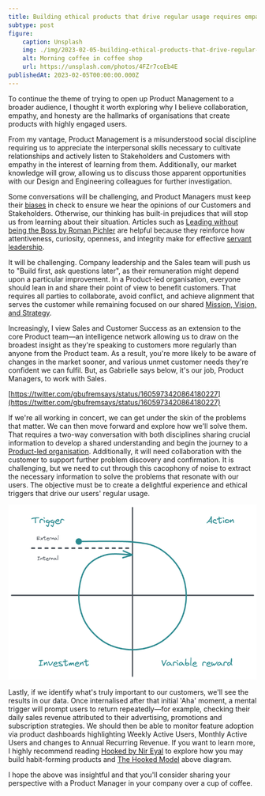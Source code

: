 ```yaml
---
title: Building ethical products that drive regular usage requires empathy from everyone
subtype: post
figure:
    caption: Unsplash
    img: ./img/2023-02-05-building-ethical-products-that-drive-regular-usage-requires-empathy-from-everyone.jpg
    alt: Morning coffee in coffee shop
    url: https://unsplash.com/photos/4FZr7coEb4E
publishedAt: 2023-02-05T00:00:00.000Z
---
```


To continue the theme of trying to open up Product Management to a broader audience, I thought it
worth exploring why I believe collaboration, empathy, and honesty are the hallmarks of organisations
that create products with highly engaged users.

From my vantage, Product Management is a misunderstood social discipline requiring us to appreciate
the interpersonal skills necessary to cultivate relationships and actively listen to Stakeholders
and Customers with empathy in the interest of learning from them. Additionally, our market knowledge
will grow, allowing us to discuss those apparent opportunities with our Design and Engineering
colleagues for further investigation.

Some conversations will be challenging, and Product Managers must keep their
[biases](https://mobile.twitter.com/theevabea/status/1605252972753129472) in check to ensure we hear
the opinions of our Customers and Stakeholders. Otherwise, our thinking has built-in prejudices that
will stop us from learning about their situation. Articles such as
[Leading without being the Boss by Roman Pichler](https://mobile.twitter.com/theevabea/status/1605252972753129472)
are helpful because they reinforce how attentiveness, curiosity, openness, and integrity make for
effective [servant leadership](https://en.wikipedia.org/wiki/Servant_leadership).

It will be challenging. Company leadership and the Sales team will push us to "Build first, ask
questions later", as their remuneration might depend upon a particular improvement. In a Product-led
organisation, everyone should lean in and share their point of view to benefit customers. That
requires all parties to collaborate, avoid conflict, and achieve alignment that serves the customer
while remaining focused on our shared
[Mission, Vision, and Strategy](https://www.lennysnewsletter.com/p/mission-vision-strategy-goals-roadmap).

Increasingly, I view Sales and Customer Success as an extension to the core Product team—an
intelligence network allowing us to draw on the broadest insight as they're speaking to customers
more regularly than anyone from the Product team. As a result, you're more likely to be aware of
changes in the market sooner, and various unmet customer needs they're confident we can fulfil. But,
as Gabrielle says below, it's our job, Product Managers, to work with Sales.

[https://twitter.com/gbufremsays/status/1605973420864180227](https://twitter.com/gbufremsays/status/1605973420864180227)

If we're all working in concert, we can get under the skin of the problems that matter. We can then
move forward and explore how we'll solve them. That requires a two-way conversation with both
disciplines sharing crucial information to develop a shared understanding and begin the journey to a
[Product-led organisation](https://www.pendo.io/product-led/). Additionally, it will need
collaboration with the customer to support further problem discovery and confirmation. It is
challenging, but we need to cut through this cacophony of noise to extract the necessary information
to solve the problems that resonate with our users. The objective must be to create a delightful
experience and ethical triggers that drive our users' regular usage.

![The Hooked Model by Nir Eyal](./img/2023-02-05-the-hooked-model.png)

Lastly, if we identify what's truly important to our customers, we'll see the results in our data.
Once internalised after that initial 'Aha' moment, a mental trigger will prompt users to return
repeatedly—for example, checking their daily sales revenue attributed to their advertising,
promotions and subscription strategies. We should then be able to monitor feature adoption via
product dashboards highlighting Weekly Active Users, Monthly Active Users and changes to Annual
Recurring Revenue. If you want to learn more, I highly recommend reading
[Hooked by Nir Eyal](https://amzn.to/3YIql7J) to explore how you may build habit-forming products
and [The Hooked Model](https://www.nirandfar.com/how-to-manufacture-desire/) above diagram.

I hope the above was insightful and that you'll consider sharing your perspective with a Product
Manager in your company over a cup of coffee.
